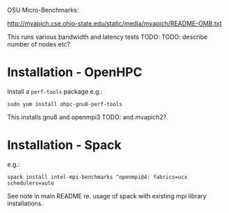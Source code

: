 OSU Micro-Benchmarks:

http://mvapich.cse.ohio-state.edu/static/media/mvapich/README-OMB.txt

This runs various bandwidth and latency tests TODO:
TODO: describe number of nodes etc?

# Installation - OpenHPC

Install a `perf-tools` package e.g.:

    sudo yum install ohpc-gnu8-perf-tools

This installs gnu8 and openmpi3 TODO: and mvapich2?.

# Installation - Spack

e.g.:

    spack install intel-mpi-benchmarks ^openmpi@4: fabrics=ucx schedulers=auto

See note in main README re. usage of spack with existing mpi library installations.

